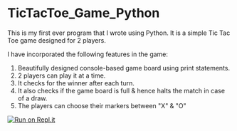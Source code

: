 # TicTacToe_Game_Python
This is my first ever program that I wrote using Python. It is a simple Tic Tac Toe game designed for 2 players.

I have incorporated the following features in the game:

1) Beautifully designed console-based game board using print statements. 
2) 2 players can play it at a time.
3) It checks for the winner after each turn.
4) It also checks if the game board is full & hence halts the match in case of a draw.
5) The players can choose their markers between "X" & "O"

[![Run on Repl.it](https://repl.it/badge/github/ZainRazaShah/TicTacToe_Game_Python)](https://repl.it/github/ZainRazaShah/TicTacToe_Game_Python)